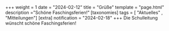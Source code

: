 +++
weight = 1
date = "2024-02-12"
title = "Grüße"
template = "page.html"
description ="Schöne Faschingsferien!"
[taxonomies]
tags = [ "Aktuelles" , "Mitteilungen"]
[extra]
notification = "2024-02-18"
+++
Die Schulleitung wünscht schöne Faschingsferien!

<!-- more -->


